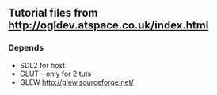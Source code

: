 ## Tutorial files from http://ogldev.atspace.co.uk/index.html
### Depends
* SDL2 for host
* GLUT - only for 2 tuts
* GLEW http://glew.sourceforge.net/